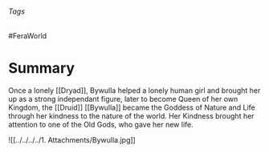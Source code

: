 ###### Tags

#FeraWorld

# Summary

Once a lonely [[Dryad]], Bywulla helped a lonely human girl and brought her up as a strong independant figure, later to become Queen of her own Kingdom, the [[Druid]] [[Bywulla]] became the Goddess of Nature and Life through her kindness to the nature of the world. Her Kindness brought her attention to one of the Old Gods, who gave her new life.  

![[../../../../1. Attachments/Bywulla.jpg]]